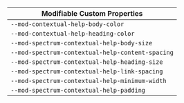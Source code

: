 | Modifiable Custom Properties                     |
| ------------------------------------------------ |
| `--mod-contextual-help-body-color`               |
| `--mod-contextual-help-heading-color`            |
| `--mod-spectrum-contextual-help-body-size`       |
| `--mod-spectrum-contextual-help-content-spacing` |
| `--mod-spectrum-contextual-help-heading-size`    |
| `--mod-spectrum-contextual-help-link-spacing`    |
| `--mod-spectrum-contextual-help-minimum-width`   |
| `--mod-spectrum-contextual-help-padding`         |
